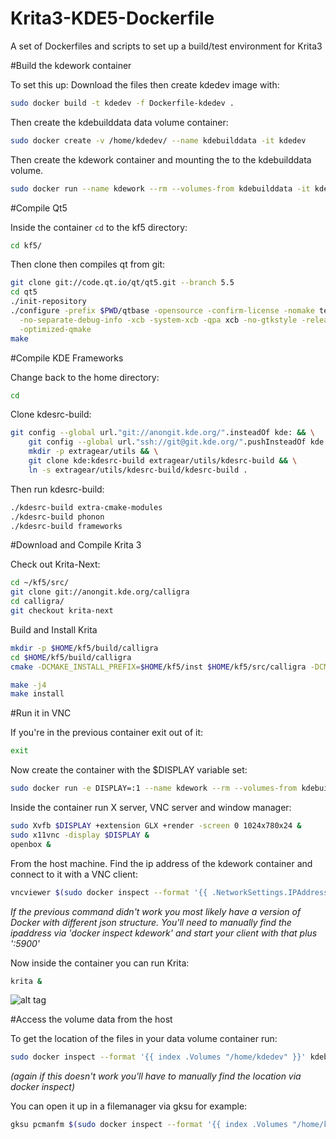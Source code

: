 # Krita3-KDE5-Dockerfile
A set of Dockerfiles and scripts to set up a build/test environment for Krita3

#Build the kdework container

To set this up: Download the files then create kdedev image with:
``` bash
sudo docker build -t kdedev -f Dockerfile-kdedev .
```
Then create the kdebuilddata data volume container:
``` bash
sudo docker create -v /home/kdedev/ --name kdebuilddata -it kdedev
```

Then create the kdework container and mounting the to the kdebuilddata volume.
``` bash
sudo docker run --name kdework --rm --volumes-from kdebuilddata -it kdedev
```
#Compile Qt5

Inside the container `cd` to the kf5 directory:
``` bash
cd kf5/
```
Then clone then compiles qt from git:
``` bash
git clone git://code.qt.io/qt/qt5.git --branch 5.5
cd qt5
./init-repository
./configure -prefix $PWD/qtbase -opensource -confirm-license -nomake tests -nomake examples -dbus \
  -no-separate-debug-info -xcb -system-xcb -qpa xcb -no-gtkstyle -release -force-debug-info -reduce-relocations \
  -optimized-qmake
make
```

#Compile KDE Frameworks

Change back to the home directory:
``` bash
cd
```

Clone kdesrc-build:
``` bash
git config --global url."git://anongit.kde.org/".insteadOf kde: && \
    git config --global url."ssh://git@git.kde.org/".pushInsteadOf kde: && \
    mkdir -p extragear/utils && \
    git clone kde:kdesrc-build extragear/utils/kdesrc-build && \
    ln -s extragear/utils/kdesrc-build/kdesrc-build .
```

Then run kdesrc-build:
``` bash
./kdesrc-build extra-cmake-modules
./kdesrc-build phonon
./kdesrc-build frameworks
```

#Download and Compile Krita 3

Check out Krita-Next:
``` bash
cd ~/kf5/src/
git clone git://anongit.kde.org/calligra
cd calligra/
git checkout krita-next
```

Build and Install Krita
``` bash
mkdir -p $HOME/kf5/build/calligra
cd $HOME/kf5/build/calligra
cmake -DCMAKE_INSTALL_PREFIX=$HOME/kf5/inst $HOME/kf5/src/calligra -DCMAKE_BUILD_TYPE=RelWithDebInfo -DPRODUCTSET=KRITA

make -j4
make install
```

#Run it in VNC

If you're in the previous container exit out of it:
``` bash
exit
```

Now create the container with the $DISPLAY variable set:
``` bash
sudo docker run -e DISPLAY=:1 --name kdework --rm --volumes-from kdebuilddata -it kdedev
```

Inside the container run X server, VNC server and window manager:
``` bash
sudo Xvfb $DISPLAY +extension GLX +render -screen 0 1024x780x24 &
sudo x11vnc -display $DISPLAY &
openbox &
```

From the host machine. Find the ip address of the kdework container and connect to it with a VNC client:
``` bash
vncviewer $(sudo docker inspect --format '{{ .NetworkSettings.IPAddress }}' kdework):5900
```
*If the previous command didn't work you most likely have a version of Docker with different json structure. You'll need to manually find the ipaddress via 'docker inspect kdework' and start your client with that plus ':5900'*

Now inside the container you can run Krita:
``` bash
krita &
```
![alt tag](https://cloud.githubusercontent.com/assets/8573364/10269716/596e5718-6aa4-11e5-9fb4-59c50f44bcef.png)

#Access the volume data from the host

To get the location of the files in your data volume container run:
``` bash
sudo docker inspect --format '{{ index .Volumes "/home/kdedev" }}' kdebuilddata
```
*(again if this doesn't work you'll have to manually find the location via docker inspect)*

You can open it up in a filemanager via gksu for example:
``` bash
gksu pcmanfm $(sudo docker inspect --format '{{ index .Volumes "/home/kdedev" }}' kdebuilddata)
```
